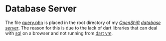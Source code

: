 # Database Server

The file [query.php](database/query.php) is placed in the root directory of my *[OpenShift](openshift.redhat.com) [database server](http://database.roryclaasen.me)*. The reason for this is due to the lack of dart libraries that can deal with [sql](https://en.wikipedia.org/wiki/SQL) on a browser and not running from [dart vm](https://www.dartlang.org/dart-vm).
